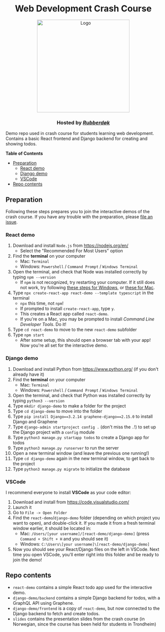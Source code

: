<h1 align="center">Web Development Crash Course</h1>
<p align="center">
  <a href="https://github.com/rubberdok">
    <img
      alt="Logo"
      title="Rubberdøk"
      width="300"
      src="https://raw.githubusercontent.com/rubberdok/indok-web/a7879ae8721dd9d4acddeabb45decefee3273083/rubberdok_logo.svg"
    >
  </a>
</p>
<h3 align="center">
  Hosted by <a href="https://github.com/rubberdok"><em>Rubberdøk</em></a>
</h3>

Demo repo used in crash course for students learning web development. Contains a basic React frontend and Django backend for creating and showing todos.

**Table of Contents**

- [Preparation](#preparation)
  - [React demo](#react-demo)
  - [Django demo](#django-demo)
  - [VSCode](#vscode)
- [Repo contents](#repo-contents)

## Preparation

Following these steps prepares you to join the interactive demos of the crash course. If you have any trouble with the preparation, please [file an issue](https://github.com/rubberdok/webdev-demo/issues/new).

### React demo

1. Download and install `Node.js` from https://nodejs.org/en/
   - Select the "Recommended For Most Users" option
2. Find the **terminal** on your computer
   - Mac: `Terminal`
   - Windows: `Powershell` / `Command Prompt` / `Windows Terminal`
3. Open the terminal, and check that Node was installed correctly by typing `npm --version`
   - If `npm` is not recognized, try restarting your computer. If it still does not work, try following [these steps for Windows](https://dev.to/supritha/npm-is-not-recognized-as-internal-or-external-command-solution-o1n), or [these for Mac](https://medium.com/@hayasnc/how-to-install-nodejs-and-npm-on-mac-using-homebrew-b33780287d8f).
4. Type `npx create-react-app react-demo --template typescript` in the terminal
   - `npx` this time, not `npm`!
   - If prompted to install `create-react-app`, type `y`.
   - This creates a React app called `react-demo`.
   - If you're on a Mac, you may be prompted to install _Command Line Developer Tools_. Do it!
5. Type `cd react-demo` to move to the new `react-demo` subfolder
6. Type `npm start`
   - After some setup, this should open a browser tab with your app! Now you're all set for the interactive demo.

### Django demo

1. Download and install Python from https://www.python.org/ (if you don't already have it)
2. Find the **terminal** on your computer
   - Mac: `Terminal`
   - Windows: `Powershell` / `Command Prompt` / `Windows Terminal`
3. Open the terminal, and check that Python was installed correctly by typing `python3 --version`
4. Type `mkdir django-demo` to make a folder for the project
5. Type `cd django-demo` to move into the folder
6. Type `pip install Django==3.2.14 graphene-django==2.15.0` to install Django and Graphene
7. Type `django-admin startproject config .` (don't miss the `.`!) to set up the Django project with a `config` module
8. Type `python3 manage.py startapp todos` to create a Django app for todos
9. Type `python3 manage.py runserver` to run the server
10. Open a new terminal window (and leave the previous one running!)
11. Type `cd django-demo` again in the new terminal window, to get back to the project
12. Type `python3 manage.py migrate` to initialize the database

### VSCode

I recommend everyone to install **VSCode** as your code editor:

1. Download and install from https://code.visualstudio.com/
2. Launch it
3. Go to `File -> Open Folder`
4. Find the `react-demo`/`django-demo` folder (depending on which project you want to open), and double-click it. If you made it from a fresh terminal window earlier, it should be located in:
   - Mac: `/Users/[your username]/[react-demo/django-demo]` (press `Command + Shift + H` and you should see it)
   - Windows: `C:\Users\[your username]\[react-demo/django-demo]`
5. Now you should see your React/Django files on the left in VSCode. Next time you open VSCode, you'll enter right into this folder and be ready to join the demo!

## Repo contents

- `react-demo` contains a simple React todo app used for the interactive demo.
- `django-demo/backend` contains a simple Django backend for todos, with a GraphQL API using Graphene.
- `django-demo/frontend` is a copy of `react-demo`, but now connected to the Django backend to fetch and create todos.
- `slides` contains the presentation slides from the crash course (in Norwegian, since the course has been held for students in Trondheim)
